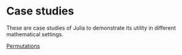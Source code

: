 # Case studies

These are case studies of Julia to demonstrate its utility in
different mathematical settings.

[Permutations](Permutations/Permutations.html)
